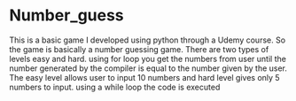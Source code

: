 # Number_guess
This is a basic game I developed using python through a Udemy course.
So the game is basically a number guessing game.
There are two types of levels
easy and hard.
using for loop you get the numbers from user until the number generated by the compiler is equal to the number given by the user.
The easy level allows user to input 10 numbers and hard level gives only 5 numbers to input.
using a while loop the code is executed 
